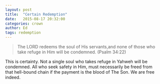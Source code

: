 ```yaml
---
layout: post
title:  "Certain Redemption"
date:   2015-08-17 20:32:00
categories: crown
author: Ed
tags: redemption
---
```


> The LORD redeems the soul of His servants,and none of those who take refuge in Him will be condemned. (Psalm 34:22)

This is certainty. Not a single soul who takes refuge in Yahweh will be condemned.  All who seek safety in Him, must necessarily be freed from that hell-bound chain if the payment is the blood of The Son. We are free indeed.
